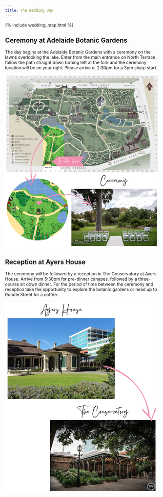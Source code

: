 ```yaml
---
title: The Wedding Day
---
```



{% include wedding_map.html %}


## Ceremony at Adelaide Botanic Gardens

The day begins at the Adelaide Botanic Gardens with a ceremony on the lawns overlooking the lake. Enter from the main entrance on North Terrace, follow the path straight down turning left at the fork and the ceremony location will be on your right. Please arrive at 2:30pm for a 3pm sharp start.

![Map](assets/img/ceremony_canva.png)

## Reception at Ayers House

The ceremony will be followed by a reception in The Conservatory at Ayers House. Arrive from 5:30pm for pre-dinner canapes, followed by a three-course sit down dinner. For the period of time between the ceremony and reception take the opportunity to explore the botanic gardens or head up to Rundle Street for a coffee.

![Reception](assets/img/reception_canva.png)


